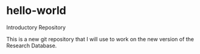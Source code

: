 # hello-world
Introductory Repository

This is a new git repository that I will use to work on the new version of the Research Database.
